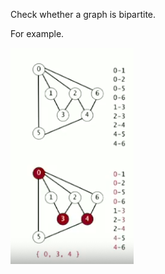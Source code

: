 Check whether a graph is bipartite.

For example.

![Test Image 3](https://github.com/red574890/Algorithm/blob/master/DeepFirstSearch/Is%20a%20graph%20bipartite/Bipartite_example.png)
